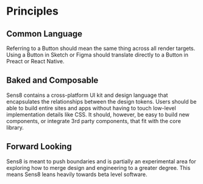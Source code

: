 # Principles

## Common Language

Referring to a Button should mean the same thing across all render
targets. Using a Button in Sketch or Figma should translate directly
to a Button in Preact or React Native.

## Baked and Composable

Sens8 contains a cross-platform UI kit and design language that
encapsulates the relationships between the design tokens. Users
should be able to build entire sites and apps without having to touch
low-level implementation details like CSS. It should, however, be easy
to build new components, or integrate 3rd party components, that fit
with the core library.

## Forward Looking

Sens8 is meant to push boundaries and is partially an experimental
area for exploring how to merge design and engineering to a greater
degree. This means Sens8 leans heavily towards beta level software.
